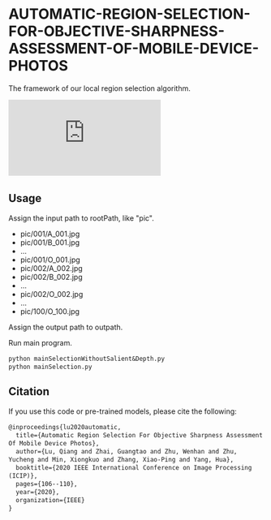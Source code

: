 # AUTOMATIC-REGION-SELECTION-FOR-OBJECTIVE-SHARPNESS-ASSESSMENT-OF-MOBILE-DEVICE-PHOTOS
The framework of our local region selection algorithm.

![image](https://github.com/superuct/AUTOMATIC-REGION-SELECTION-FOR-OBJECTIVE-SHARPNESS-ASSESSMENT-OF-MOBILE-DEVICE-PHOTOS/blob/main/figures/autoRegionS.pdf)

## Usage

Assign the input path to rootPath, like "pic".

- pic/001/A_001.jpg
- pic/001/B_001.jpg
- ...
- pic/001/O_001.jpg
- pic/002/A_002.jpg
- pic/002/B_002.jpg
- ...
- pic/002/O_002.jpg
- ...
- pic/100/O_100.jpg


Assign the output path to outpath.

Run main program.

    python mainSelectionWithoutSalient&Depth.py
    python mainSelection.py
    
## Citation

If you use this code or pre-trained models, please cite the following:

    @inproceedings{lu2020automatic,
      title={Automatic Region Selection For Objective Sharpness Assessment Of Mobile Device Photos},
      author={Lu, Qiang and Zhai, Guangtao and Zhu, Wenhan and Zhu, Yucheng and Min, Xiongkuo and Zhang, Xiao-Ping and Yang, Hua},
      booktitle={2020 IEEE International Conference on Image Processing (ICIP)},
      pages={106--110},
      year={2020},
      organization={IEEE}
    }
